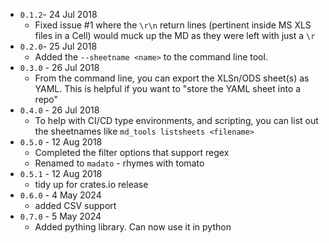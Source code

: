 * `0.1.2`- 24 Jul 2018
  - Fixed issue #1 where the `\r\n` return lines (pertinent inside MS XLS files in a Cell) would muck up the MD
     as they were left with just a `\r`
* `0.2.0`- 25 Jul 2018
  - Added the `--sheetname <name>` to the command line tool.
* `0.3.0` - 26 Jul 2018
  - From the command line, you can export the XLSn/ODS sheet(s) as YAML.
    This is helpful if you want to "store the YAML sheet into a repo"
* `0.4.0` - 26 Jul 2018
  - To help with CI/CD type environments, and scripting, you can list out the sheetnames
    like `md_tools listsheets <filename>`
* `0.5.0` - 12 Aug 2018
  - Completed the filter options that support regex
  - Renamed to `madato` - rhymes with tomato
* `0.5.1` - 12 Aug 2018
  - tidy up for crates.io release
* `0.6.0` - 4 May 2024
  - added CSV support
* `0.7.0` - 5 May 2024
  - Added pything library. Can now use it in python
